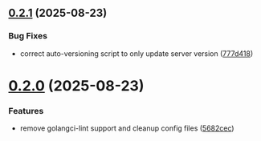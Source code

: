 ## [0.2.1](https://github.com/brduru/mcp-defect-dojo/compare/v0.2.0...v0.2.1) (2025-08-23)


### Bug Fixes

* correct auto-versioning script to only update server version ([777d418](https://github.com/brduru/mcp-defect-dojo/commit/777d4184fe92d73698f76adbd31a7a2b39fcd9d3))

# [0.2.0](https://github.com/brduru/mcp-defect-dojo/compare/v0.1.0...v0.2.0) (2025-08-23)


### Features

* remove golangci-lint support and cleanup config files ([5682cec](https://github.com/brduru/mcp-defect-dojo/commit/5682cec57c55e1c384b9757b33cc804d9e3666f4))
